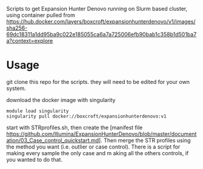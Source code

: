 Scripts to get Expansion Hunter Denovo running on Slurm based cluster, using container pulled from https://hub.docker.com/layers/boxcroft/expansionhunterdenovo/v1/images/sha256-69dc18311a1dd95ba9c022e185055ca6a7a725006efb90bab1c358b1d501ba7a?context=explore

# Usage
git clone this repo for the scripts. they will need to be edited for your own system.

download the docker image with singularity
```
module load singularity
singularity pull docker://boxcroft/expansionhunterdenovo:v1
```
start with STRprofiles.sh, then create the [manifest file https://github.com/Illumina/ExpansionHunterDenovo/blob/master/documentation/03_Case_control_quickstart.md]. Then merge the STR profiles using the method you want (i.e. outlier or case control). There is a script for making every sample the only case and m aking all the others controls, if you wanted to do that. 
